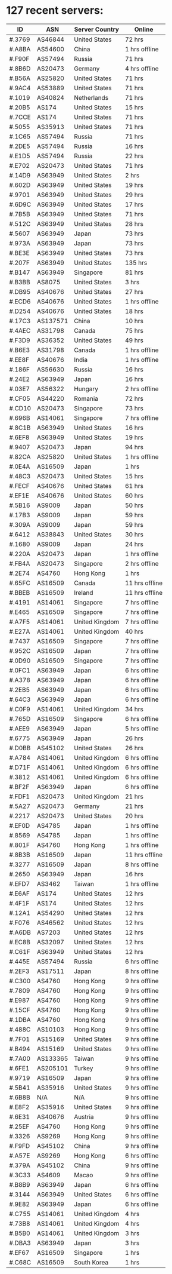 # 127 recent servers:

| ID | ASN | Server Country | Online |
| ------ | ------ | ------ | ------ |
| #.3769 | AS46844 | United States | 72 hrs |
| #.A8BA | AS54600 | China | 1 hrs offline |
| #.F90F | AS57494 | Russia | 71 hrs |
| #.8B6D | AS20473 | Germany | 4 hrs offline |
| #.B56A | AS25820 | United States | 71 hrs |
| #.9AC4 | AS53889 | United States | 71 hrs |
| #.1019 | AS40824 | Netherlands | 71 hrs |
| #.20B5 | AS174 | United States | 15 hrs |
| #.7CCE | AS174 | United States | 71 hrs |
| #.5055 | AS35913 | United States | 71 hrs |
| #.1C65 | AS57494 | Russia | 71 hrs |
| #.2DE5 | AS57494 | Russia | 16 hrs |
| #.E1D5 | AS57494 | Russia | 22 hrs |
| #.E702 | AS20473 | United States | 71 hrs |
| #.14D9 | AS63949 | United States | 2 hrs |
| #.602D | AS63949 | United States | 19 hrs |
| #.9701 | AS63949 | United States | 29 hrs |
| #.6D9C | AS63949 | United States | 17 hrs |
| #.7B5B | AS63949 | United States | 71 hrs |
| #.512C | AS63949 | United States | 28 hrs |
| #.5607 | AS63949 | Japan | 73 hrs |
| #.973A | AS63949 | Japan | 73 hrs |
| #.BE3E | AS63949 | United States | 73 hrs |
| #.207F | AS63949 | United States | 135 hrs |
| #.B147 | AS63949 | Singapore | 81 hrs |
| #.B3BB | AS8075 | United States | 3 hrs |
| #.DB95 | AS40676 | United States | 27 hrs |
| #.ECD6 | AS40676 | United States | 1 hrs offline |
| #.D254 | AS40676 | United States | 18 hrs |
| #.17C3 | AS137571 | China | 10 hrs |
| #.4AEC | AS31798 | Canada | 75 hrs |
| #.F3D9 | AS36352 | United States | 49 hrs |
| #.B6E3 | AS31798 | Canada | 1 hrs offline |
| #.EE8F | AS40676 | India | 1 hrs offline |
| #.186F | AS56630 | Russia | 16 hrs |
| #.24E2 | AS63949 | Japan | 16 hrs |
| #.03E7 | AS56322 | Hungary | 2 hrs offline |
| #.CF05 | AS44220 | Romania | 72 hrs |
| #.CD10 | AS20473 | Singapore | 73 hrs |
| #.696B | AS14061 | Singapore | 7 hrs offline |
| #.8C1B | AS63949 | United States | 16 hrs |
| #.6EF8 | AS63949 | United States | 19 hrs |
| #.9407 | AS20473 | Japan | 94 hrs |
| #.82CA | AS25820 | United States | 1 hrs offline |
| #.0E4A | AS16509 | Japan | 1 hrs |
| #.48C3 | AS20473 | United States | 15 hrs |
| #.FECF | AS40676 | United States | 61 hrs |
| #.EF1E | AS40676 | United States | 60 hrs |
| #.5B16 | AS9009 | Japan | 50 hrs |
| #.17B3 | AS9009 | Japan | 59 hrs |
| #.309A | AS9009 | Japan | 59 hrs |
| #.6412 | AS38843 | United States | 30 hrs |
| #.1680 | AS9009 | Japan | 24 hrs |
| #.220A | AS20473 | Japan | 1 hrs offline |
| #.FB4A | AS20473 | Singapore | 2 hrs offline |
| #.2E74 | AS4760 | Hong Kong | 1 hrs |
| #.65FC | AS16509 | Canada | 11 hrs offline |
| #.BBEB | AS16509 | Ireland | 11 hrs offline |
| #.4191 | AS14061 | Singapore | 7 hrs offline |
| #.E465 | AS16509 | Singapore | 7 hrs offline |
| #.A7F5 | AS14061 | United Kingdom | 7 hrs offline |
| #.E27A | AS14061 | United Kingdom | 40 hrs |
| #.7437 | AS16509 | Singapore | 7 hrs offline |
| #.952C | AS16509 | Japan | 7 hrs offline |
| #.0D90 | AS16509 | Singapore | 7 hrs offline |
| #.0FC1 | AS63949 | Japan | 6 hrs offline |
| #.A378 | AS63949 | Japan | 6 hrs offline |
| #.2EB5 | AS63949 | Japan | 6 hrs offline |
| #.64C3 | AS63949 | Japan | 6 hrs offline |
| #.C0F9 | AS14061 | United Kingdom | 34 hrs |
| #.765D | AS16509 | Singapore | 6 hrs offline |
| #.AEE9 | AS63949 | Japan | 5 hrs offline |
| #.6775 | AS63949 | Japan | 26 hrs |
| #.D0BB | AS45102 | United States | 26 hrs |
| #.A784 | AS14061 | United Kingdom | 6 hrs offline |
| #.D71F | AS14061 | United Kingdom | 6 hrs offline |
| #.3812 | AS14061 | United Kingdom | 6 hrs offline |
| #.BF2F | AS63949 | Japan | 6 hrs offline |
| #.FDF1 | AS20473 | United Kingdom | 21 hrs |
| #.5A27 | AS20473 | Germany | 21 hrs |
| #.2217 | AS20473 | United States | 20 hrs |
| #.EF0D | AS4785 | Japan | 1 hrs offline |
| #.8569 | AS4785 | Japan | 1 hrs offline |
| #.801F | AS4760 | Hong Kong | 1 hrs offline |
| #.8B3B | AS16509 | Japan | 11 hrs offline |
| #.3277 | AS16509 | Japan | 8 hrs offline |
| #.2650 | AS63949 | Japan | 16 hrs |
| #.EFD7 | AS3462 | Taiwan | 1 hrs offline |
| #.E6AF | AS174 | United States | 12 hrs |
| #.4F1F | AS174 | United States | 12 hrs |
| #.12A1 | AS54290 | United States | 12 hrs |
| #.F076 | AS46562 | United States | 12 hrs |
| #.A6DB | AS7203 | United States | 12 hrs |
| #.EC8B | AS32097 | United States | 12 hrs |
| #.C61F | AS63949 | United States | 12 hrs |
| #.445E | AS57494 | Russia | 6 hrs offline |
| #.2EF3 | AS17511 | Japan | 8 hrs offline |
| #.C300 | AS4760 | Hong Kong | 9 hrs offline |
| #.7809 | AS4760 | Hong Kong | 9 hrs offline |
| #.E987 | AS4760 | Hong Kong | 9 hrs offline |
| #.15CF | AS4760 | Hong Kong | 9 hrs offline |
| #.1DBA | AS4760 | Hong Kong | 9 hrs offline |
| #.488C | AS10103 | Hong Kong | 9 hrs offline |
| #.7F01 | AS15169 | United States | 9 hrs offline |
| #.B494 | AS15169 | United States | 9 hrs offline |
| #.7A00 | AS133365 | Taiwan | 9 hrs offline |
| #.6FE1 | AS205101 | Turkey | 9 hrs offline |
| #.9719 | AS16509 | Japan | 9 hrs offline |
| #.5B41 | AS35916 | United States | 9 hrs offline |
| #.6B8B | N/A | N/A | 9 hrs offline |
| #.E8F2 | AS35916 | United States | 9 hrs offline |
| #.6E31 | AS40676 | Austria | 9 hrs offline |
| #.25EF | AS4760 | Hong Kong | 9 hrs offline |
| #.3326 | AS9269 | Hong Kong | 9 hrs offline |
| #.F9FD | AS45102 | China | 9 hrs offline |
| #.A57E | AS9269 | Hong Kong | 6 hrs offline |
| #.379A | AS45102 | China | 9 hrs offline |
| #.3C33 | AS4609 | Macao | 9 hrs offline |
| #.B8B9 | AS63949 | Japan | 6 hrs offline |
| #.3144 | AS63949 | United States | 6 hrs offline |
| #.9E82 | AS63949 | Japan | 6 hrs offline |
| #.C755 | AS14061 | United Kingdom | 4 hrs |
| #.73B8 | AS14061 | United Kingdom | 4 hrs |
| #.B5B0 | AS14061 | United Kingdom | 3 hrs |
| #.DBA3 | AS63949 | Japan | 3 hrs |
| #.EF67 | AS16509 | Singapore | 1 hrs |
| #.C68C | AS16509 | South Korea | 1 hrs |

